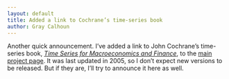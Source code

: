 ```yaml
---
layout: default
title: Added a link to Cochrane’s time-series book
author: Gray Calhoun
---
```


Another quick announcement. I’ve added a link to John Cochrane’s
time-series book, *[Time Series for Macroeconomics and Finance][1]*,
to the [main project page](/). It was last updated in 2005, so I don’t expect
new versions to be released. But if they are, I’ll try to announce it
here as well.

[1]: http://faculty.chicagobooth.edu/john.cochrane/research/papers/time_series_book.pdf